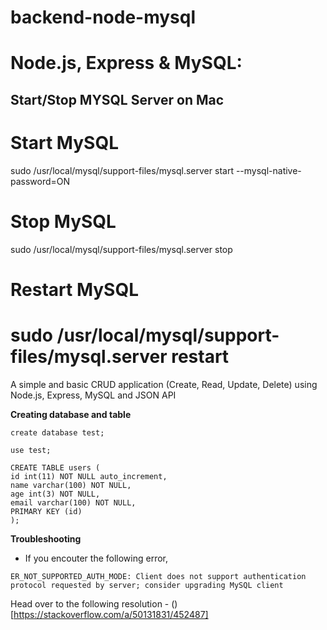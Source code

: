 # backend-node-mysql
Node.js, Express & MySQL:
========

## Start/Stop MYSQL Server on Mac
# Start MySQL

sudo /usr/local/mysql/support-files/mysql.server start --mysql-native-password=ON
# Stop MySQL

sudo /usr/local/mysql/support-files/mysql.server stop
# Restart MySQL

sudo /usr/local/mysql/support-files/mysql.server restart
========

A simple and basic CRUD application (Create, Read, Update, Delete) using Node.js, Express, MySQL and JSON API

**Creating database and table**

```
create database test;

use test;

CREATE TABLE users (
id int(11) NOT NULL auto_increment,
name varchar(100) NOT NULL,
age int(3) NOT NULL,
email varchar(100) NOT NULL,
PRIMARY KEY (id)
);
```

**Troubleshooting**
- If you encouter the following error,

```
ER_NOT_SUPPORTED_AUTH_MODE: Client does not support authentication protocol requested by server; consider upgrading MySQL client
```

Head over to the following resolution - ()[https://stackoverflow.com/a/50131831/452487]